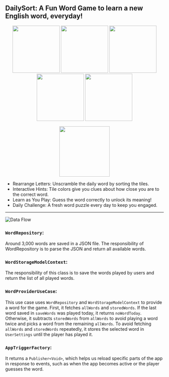 ## DailySort: A Fun Word Game to learn a new English word, everyday!

<p align="center">
  <img src="https://github.com/user-attachments/assets/503bd1cf-60b4-4373-929b-f0e8b60bc88b" width=150>
  <img src="https://github.com/user-attachments/assets/16fd1fde-0388-49a8-b0ea-7bc5646aef0d" width=150>
  <img src="https://github.com/user-attachments/assets/59542062-5944-484f-a658-c24436b9c871" width=150>
  <img src="https://github.com/user-attachments/assets/d1618be6-1e99-499d-a48e-3034edace0b7" width=150>
  <img src="https://github.com/user-attachments/assets/b2960660-c0c5-417a-97b9-90334e215346" width=150>
</p>

<p align="center">
  <a href="https://apps.apple.com/de/app/dailysort/id6739777889?l=en-GB">
    <img src="https://github.com/user-attachments/assets/e4732591-a53e-430d-9355-e75984a85edf" width=160>
  </a>
</p>

- Rearrange Letters: Unscramble the daily word by sorting the tiles.
- Interactive Hints: Tile colors give you clues about how close you are to the correct word.
- Learn as You Play: Guess the word correctly to unlock its meaning!
- Daily Challenge: A fresh word puzzle every day to keep you engaged.
-------
![Data Flow](https://github.com/user-attachments/assets/a2cc1eaa-9730-4481-945e-b0a31154977d)

### `WordRepository`:
  Around 3,000 words are saved in a JSON file. The responsibility of WordRepository is to parse the JSON and return all available words.

### `WordStorageModelContext`:
  The responsibility of this class is to save the words played by users and return the list of all played words.
  
### `WordProviderUseCase`:
  This use case uses `WordRepository` and `WordStorageModelContext` to provide a word for the game.
First, it fetches `allWords` and `storedWords`. If the last word saved in `saveWords` was played today, it returns `noWordToday`.
Otherwise, it subtracts `storedWords` from `allWords` to avoid playing a word twice and picks a word from the remaining `allWords`.
To avoid fetching `allWords` and `storedWords` repeatedly, it stores the selected word in `UserSettings` until the player has played it.

### `AppTriggerFactory`:
It returns a `Publisher<Void>`, which helps us reload specific parts of the app in response to events, such as when the app becomes active or the player guesses the word.

